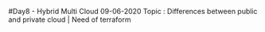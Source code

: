 #Day8 - Hybrid Multi Cloud 09-06-2020
Topic : Differences between public and private cloud | Need of terraform 
